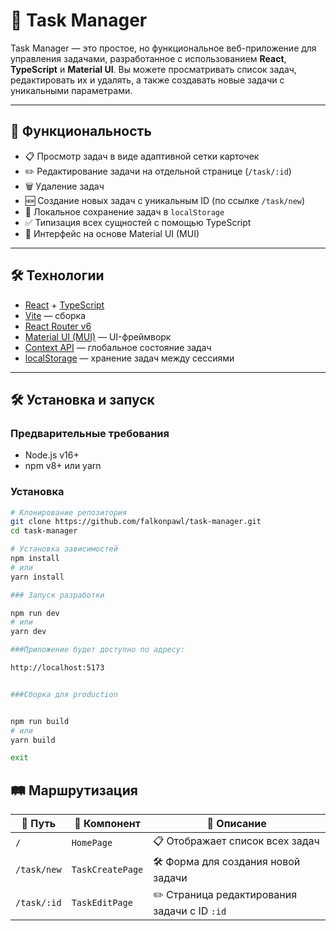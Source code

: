 # 📝 Task Manager

Task Manager — это простое, но функциональное веб-приложение для управления задачами, разработанное с использованием **React**, **TypeScript** и **Material UI**. Вы можете просматривать список задач, редактировать их и удалять, а также создавать новые задачи с уникальными параметрами.

---

## 🚀 Функциональность

- 📋 Просмотр задач в виде адаптивной сетки карточек
- ✏️ Редактирование задачи на отдельной странице (`/task/:id`)
- 🗑️ Удаление задач
- 🆕 Создание новых задач с уникальным ID (по ссылке `/task/new`)
- 💾 Локальное сохранение задач в `localStorage`
- ✅ Типизация всех сущностей с помощью TypeScript
- 🎨 Интерфейс на основе Material UI (MUI)

---

## 🛠️ Технологии

- [React](https://reactjs.org/) + [TypeScript](https://www.typescriptlang.org/)
- [Vite](https://vitejs.dev/) — сборка
- [React Router v6](https://reactrouter.com/)
- [Material UI (MUI)](https://mui.com/) — UI-фреймворк
- [Context API](https://reactjs.org/docs/context.html) — глобальное состояние задач
- [localStorage](https://developer.mozilla.org/en-US/docs/Web/API/Window/localStorage) — хранение задач между сессиями

---

## 🛠️ Установка и запуск

### Предварительные требования
- Node.js v16+
- npm v8+ или yarn

### Установка
```bash
# Клонирование репозитория
git clone https://github.com/falkonpawl/task-manager.git
cd task-manager

# Установка зависимостей
npm install
# или
yarn install

### Запуск разработки

npm run dev
# или
yarn dev

###Приложение будет доступно по адресу:

http://localhost:5173


###Сборка для production


npm run build
# или
yarn build

exit
```
## 🛤️ Маршрутизация

| 🔗 Путь       | 🧩 Компонент    | 📝 Описание                      |
|--------------|----------------|----------------------------------|
| `/`          | `HomePage`     | 📋 Отображает список всех задач  |
| `/task/new`  | `TaskCreatePage`| 🛠️ Форма для создания новой задачи |
| `/task/:id`  | `TaskEditPage` | ✏️ Страница редактирования задачи с ID `:id` |
